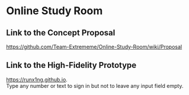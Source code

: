 # Online Study Room

## Link to the Concept Proposal
https://github.com/Team-Extrememe/Online-Study-Room/wiki/Proposal  

## Link to the High-Fidelity Prototype
https://runx1ng.github.io.  
Type any number or text to sign in but not to leave any input field empty.

